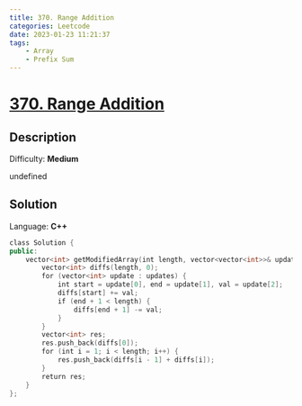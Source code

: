 ```yaml
---
title: 370. Range Addition
categories: Leetcode
date: 2023-01-23 11:21:37
tags:
    - Array
    - Prefix Sum
---
```


# [370\. Range Addition](https://leetcode.com/problems/range-addition/)

## Description

Difficulty: **Medium**

undefined

## Solution

Language: **C++**

```C++
class Solution {
public:
    vector<int> getModifiedArray(int length, vector<vector<int>>& updates) {
        vector<int> diffs(length, 0);
        for (vector<int> update : updates) {
            int start = update[0], end = update[1], val = update[2];
            diffs[start] += val;
            if (end + 1 < length) {
                diffs[end + 1] -= val;
            }
        }
        vector<int> res;
        res.push_back(diffs[0]);
        for (int i = 1; i < length; i++) {
            res.push_back(diffs[i - 1] + diffs[i]);
        }
        return res;
    }
};
```
